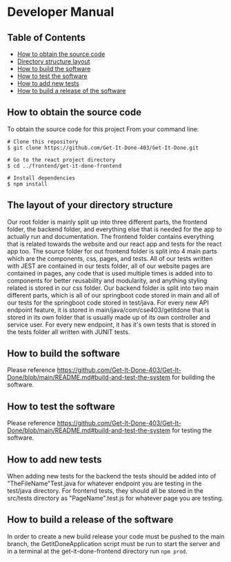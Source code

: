 # Developer Manual

## Table of Contents
* [How to obtain the source code](https://github.com/Get-It-Done-403/Get-It-Done/blob/main/documentation/developer-manual.md#how-to-obtain-the-source-code)
* [Directory structure layout](https://github.com/Get-It-Done-403/Get-It-Done/blob/main/documentation/developer-manual.md#directory-structure-layout)
* [How to build the software](https://github.com/Get-It-Done-403/Get-It-Done/blob/main/documentation/developer-manual.md#how-to-build-the-software)
* [How to test the software](https://github.com/Get-It-Done-403/Get-It-Done/blob/main/documentation/developer-manual.md#how-to-test-the-software)
* [How to add new tests](https://github.com/Get-It-Done-403/Get-It-Done/blob/main/documentation/developer-manual.md#how-to-add-new-tests)
* [How to build a release of the software](https://github.com/Get-It-Done-403/Get-It-Done/blob/main/documentation/developer-manual.md#how-to-build-a-release-of-the-software)

## How to obtain the source code
To obtain the source code for this project
From your command line:
```
# Clone this repository
$ git clone https://github.com/Get-It-Done-403/Get-It-Done.git

# Go to the react project directory
$ cd ../frontend/get-it-done-frontend 

# Install dependencies
$ npm install
```


## The layout of your directory structure
  Our root folder is mainly split up into three different parts, the frontend folder, the backend folder, and everything else that is needed for the app to actually run and documentation. 
  The frontend folder contains everything that is related towards the website and our react app and tests for the react app too. The source folder for out frontend folder is split into 4 main parts which are the components, css, pages, and tests. All of our tests written with JEST are contained in our tests folder, all of our website pages are contained in pages, any code that is used multiple times is added into to components for better reusability and modularity, and anything styling related is stored in our css folder.
  Our backend folder is split into two main different parts, which is all of our springboot code stored in main and all of our tests for the springboot code stored in test/java. For every new API endpoint feature, it is stored in main/java/com/cse403/getitdone that is stored in its own folder that is usually made up of its own controller and service user. For every new endpoint, it has it's own tests that is stored in the tests folder all written with JUNIT tests.

## How to build the software
Please reference https://github.com/Get-It-Done-403/Get-It-Done/blob/main/README.md#build-and-test-the-system for building the software.

## How to test the software
Please reference https://github.com/Get-It-Done-403/Get-It-Done/blob/main/README.md#build-and-test-the-system for testing the software.

## How to add new tests
When adding new tests for the backend the tests should be added into of "TheFileName"Test.java for whatever endpoint you are testing in the test/java directory.
For frontend tests, they should all be stored in the src/tests directory as "PageName".test.js for whatever page you are testing.

## How to build a release of the software
In order to create a new build release your code must be pushed to the main branch, the GetitDoneApplication script must be run to start the server and in a terminal at the get-it-done-frontend directory run `npm prod`.

